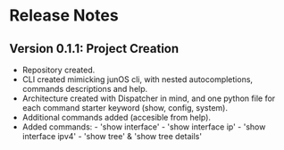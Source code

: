 
# Release Notes

Version 0.1.1: Project Creation
-------------------------
- Repository created.
- CLI created mimicking junOS cli, with nested autocompletions, commands descriptions and help.
- Architecture created with Dispatcher in mind, and one python file for each command starter keyword (show, config, system).
- Additional commands added (accesible from help).
- Added commands:
        - 'show interface'
        - 'show interface ip'
        - 'show interface ipv4'
        - 'show tree' & 'show tree details'
